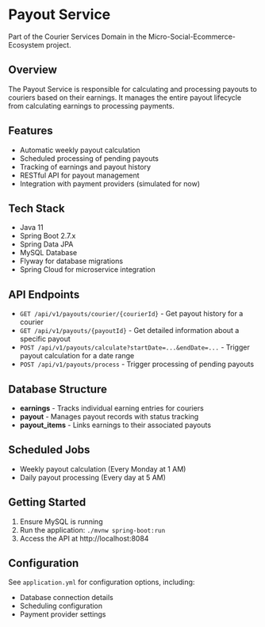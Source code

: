 # Payout Service

Part of the Courier Services Domain in the Micro-Social-Ecommerce-Ecosystem project.

## Overview

The Payout Service is responsible for calculating and processing payouts to couriers based on their earnings. It manages the entire payout lifecycle from calculating earnings to processing payments.

## Features

- Automatic weekly payout calculation
- Scheduled processing of pending payouts
- Tracking of earnings and payout history
- RESTful API for payout management
- Integration with payment providers (simulated for now)

## Tech Stack

- Java 11
- Spring Boot 2.7.x
- Spring Data JPA
- MySQL Database
- Flyway for database migrations
- Spring Cloud for microservice integration

## API Endpoints

- `GET /api/v1/payouts/courier/{courierId}` - Get payout history for a courier
- `GET /api/v1/payouts/{payoutId}` - Get detailed information about a specific payout
- `POST /api/v1/payouts/calculate?startDate=...&endDate=...` - Trigger payout calculation for a date range
- `POST /api/v1/payouts/process` - Trigger processing of pending payouts

## Database Structure

- **earnings** - Tracks individual earning entries for couriers
- **payout** - Manages payout records with status tracking
- **payout_items** - Links earnings to their associated payouts

## Scheduled Jobs

- Weekly payout calculation (Every Monday at 1 AM)
- Daily payout processing (Every day at 5 AM)

## Getting Started

1. Ensure MySQL is running
2. Run the application: `./mvnw spring-boot:run`
3. Access the API at http://localhost:8084

## Configuration

See `application.yml` for configuration options, including:
- Database connection details
- Scheduling configuration
- Payment provider settings
